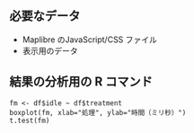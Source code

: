 
## 必要なデータ
* Maplibre のJavaScript/CSS ファイル
* 表示用のデータ

## 結果の分析用の R コマンド
```
fm <- df$idle ~ df$treatment
boxplot(fm, xlab="処理", ylab="時間（ミリ秒）")
t.test(fm)
```

